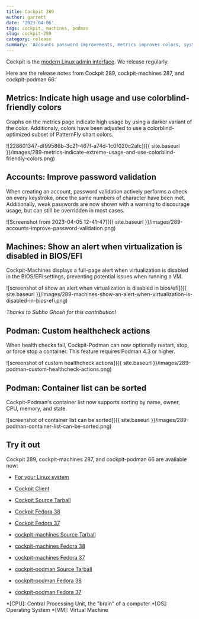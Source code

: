 ```yaml
---
title: Cockpit 289
author: garrett
date: '2023-04-06'
tags: cockpit, machines, podman
slug: cockpit-289
category: release
summary: 'Accounts password improvements, metrics improves colors, system virtualization check, and Podman gets health check actions and a sortable container list'
---
```


Cockpit is the [modern Linux admin interface](https://cockpit-project.org/).
We release regularly.

Here are the release notes from Cockpit 289, cockpit-machines 287, and cockpit-podman 66:


## Metrics: Indicate high usage and use colorblind-friendly colors

Graphs on the metrics page indicate high usage by using a darker variant of the color. Additionaly, colors have been adjusted to use a colorblind-optimized subset of PatternFly chart colors.

![228601347-df99586b-3c21-467f-a74d-1c0f020c2afc]({{ site.baseurl }}/images/289-metrics-indicate-extreme-usage-and-use-colorblind-friendly-colors.png)

## Accounts: Improve password validation

When creating an account, password validation actively performs a check on every keystroke, once the same numbers of character have been met. Additionally, weak passwords are now shown with a warning to discourage usage, but can still be overridden in most cases.

![Screenshot from 2023-04-05 12-41-47]({{ site.baseurl }}/images/289-accounts-improve-password-validation.png)

## Machines: Show an alert when virtualization is disabled in BIOS/EFI

Cockpit-Machines displays a full-page alert when virtualization is disabled in the BIOS/EFI settings, preventing potential issues when running a VM.

![screenshot of show an alert when virtualization is disabled in bios/efi]({{ site.baseurl }}/images/289-machines-show-an-alert-when-virtualization-is-disabled-in-bios-efi.png)

_Thanks to Subho Ghosh for this contribution!_

## Podman: Custom healthcheck actions

When health checks fail, Cockpit-Podman can now optionally restart, stop, or force stop a container. This feature requires Podman 4.3 or higher.

![screenshot of custom healthcheck actions]({{ site.baseurl }}/images/289-podman-custom-healthcheck-actions.png)

## Podman: Container list can be sorted

Cockpit-Podman's container list now supports sorting by name, owner, CPU, memory, and state.

![screenshot of container list can be sorted]({{ site.baseurl }}/images/289-podman-container-list-can-be-sorted.png)


## Try it out

Cockpit 289, cockpit-machines 287, and cockpit-podman 66 are available now:

* [For your Linux system](https://cockpit-project.org/running.html)
* [Cockpit Client](https://flathub.org/apps/details/org.cockpit_project.CockpitClient)

* [Cockpit Source Tarball](https://github.com/cockpit-project/cockpit/releases/tag/289)
* [Cockpit Fedora 38](https://bodhi.fedoraproject.org/updates/FEDORA-2023-1a8140e161)
* [Cockpit Fedora 37](https://bodhi.fedoraproject.org/updates/FEDORA-2023-f27bb11ca0)
* [cockpit-machines Source Tarball](https://github.com/cockpit-project/cockpit-machines/releases/tag/287)
* [cockpit-machines Fedora 38](https://bodhi.fedoraproject.org/updates/FEDORA-2023-47a24b2d85)
* [cockpit-machines Fedora 37](https://bodhi.fedoraproject.org/updates/FEDORA-2023-2ffbc6367b)
* [cockpit-podman Source Tarball](https://github.com/cockpit-project/cockpit-podman/releases/tag/65)
* [cockpit-podman Fedora 38](https://bodhi.fedoraproject.org/updates/FEDORA-2023-e4f5cd6177)
* [cockpit-podman Fedora 37](https://bodhi.fedoraproject.org/updates/FEDORA-2023-e0ccd4e3c8)

*[CPU]: Central Processing Unit, the "brain" of a computer
*[OS]: Operating System
*[VM]: Virtual Machine

